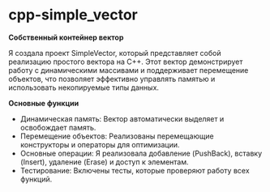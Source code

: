 # cpp-simple_vector
**Cобственный контейнер вектор**

Я создала проект SimpleVector, который представляет собой реализацию простого вектора на C++.
Этот вектор демонстрирует работу с динамическими массивами и поддерживает перемещение объектов,
что позволяет эффективно управлять памятью и использовать некопируемые типы данных.

**Основные функции**

- Динамическая память: Вектор автоматически выделяет и освобождает память.
- Перемещение объектов: Реализованы перемещающие конструкторы и операторы для оптимизации.
- Основные операции: Я реализовала добавление (PushBack), вставку (Insert), удаление (Erase) и доступ к элементам.
- Тестирование: Включены тесты, которые проверяют работу всех функций.

